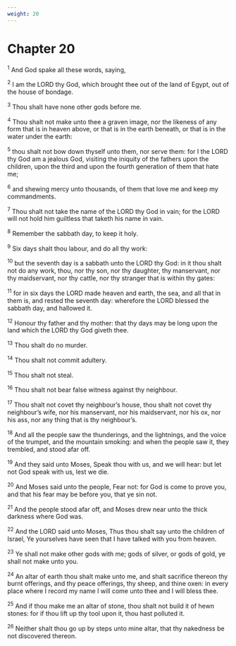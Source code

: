```yaml
---
weight: 20
---
```


# Chapter 20

<sup>1</sup> And God spake all these words, saying, 

<sup>2</sup> I am the LORD thy God, which brought thee out of the land of Egypt, out of the house of bondage. 

<sup>3</sup> Thou shalt have none other gods before me. 

<sup>4</sup> Thou shalt not make unto thee a graven image, nor the likeness of any form that is in heaven above, or that is in the earth beneath, or that is in the water under the earth: 

<sup>5</sup> thou shalt not bow down thyself unto them, nor serve them: for I the LORD thy God am a jealous God, visiting the iniquity of the fathers upon the children, upon the third and upon the fourth generation of them that hate me; 

<sup>6</sup> and shewing mercy unto thousands, of them that love me and keep my commandments. 

<sup>7</sup> Thou shalt not take the name of the LORD thy God in vain; for the LORD will not hold him guiltless that taketh his name in vain. 

<sup>8</sup> Remember the sabbath day, to keep it holy. 

<sup>9</sup> Six days shalt thou labour, and do all thy work: 

<sup>10</sup> but the seventh day is a sabbath unto the LORD thy God: in it thou shalt not do any work, thou, nor thy son, nor thy daughter, thy manservant, nor thy maidservant, nor thy cattle, nor thy stranger that is within thy gates: 

<sup>11</sup> for in six days the LORD made heaven and earth, the sea, and all that in them is, and rested the seventh day: wherefore the LORD blessed the sabbath day, and hallowed it. 

<sup>12</sup> Honour thy father and thy mother: that thy days may be long upon the land which the LORD thy God giveth thee. 

<sup>13</sup> Thou shalt do no murder. 

<sup>14</sup> Thou shalt not commit adultery. 

<sup>15</sup> Thou shalt not steal. 

<sup>16</sup> Thou shalt not bear false witness against thy neighbour. 

<sup>17</sup> Thou shalt not covet thy neighbour’s house, thou shalt not covet thy neighbour’s wife, nor his manservant, nor his maidservant, nor his ox, nor his ass, nor any thing that is thy neighbour’s. 

<sup>18</sup> And all the people saw the thunderings, and the lightnings, and the voice of the trumpet, and the mountain smoking: and when the people saw it, they trembled, and stood afar off. 

<sup>19</sup> And they said unto Moses, Speak thou with us, and we will hear: but let not God speak with us, lest we die. 

<sup>20</sup> And Moses said unto the people, Fear not: for God is come to prove you, and that his fear may be before you, that ye sin not. 

<sup>21</sup> And the people stood afar off, and Moses drew near unto the thick darkness where God was. 

<sup>22</sup> And the LORD said unto Moses, Thus thou shalt say unto the children of Israel, Ye yourselves have seen that I have talked with you from heaven. 

<sup>23</sup> Ye shall not make other gods with me; gods of silver, or gods of gold, ye shall not make unto you. 

<sup>24</sup> An altar of earth thou shalt make unto me, and shalt sacrifice thereon thy burnt offerings, and thy peace offerings, thy sheep, and thine oxen: in every place where I record my name I will come unto thee and I will bless thee. 

<sup>25</sup> And if thou make me an altar of stone, thou shalt not build it of hewn stones: for if thou lift up thy tool upon it, thou hast polluted it. 

<sup>26</sup> Neither shalt thou go up by steps unto mine altar, that thy nakedness be not discovered thereon. 


